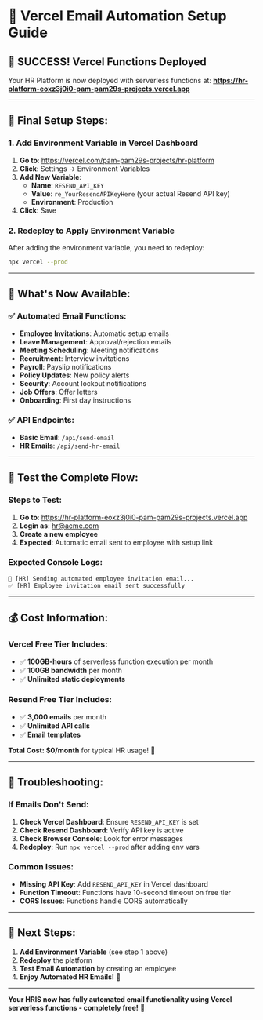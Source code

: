 # 📧 Vercel Email Automation Setup Guide

## 🎉 **SUCCESS! Vercel Functions Deployed**

Your HR Platform is now deployed with serverless functions at:
**https://hr-platform-eoxz3j0i0-pam-pam29s-projects.vercel.app**

---

## 🔧 **Final Setup Steps:**

### **1. Add Environment Variable in Vercel Dashboard**

1. **Go to**: https://vercel.com/pam-pam29s-projects/hr-platform
2. **Click**: Settings → Environment Variables
3. **Add New Variable**:
   - **Name**: `RESEND_API_KEY`
   - **Value**: `re_YourResendAPIKeyHere` (your actual Resend API key)
   - **Environment**: Production
4. **Click**: Save

### **2. Redeploy to Apply Environment Variable**

After adding the environment variable, you need to redeploy:

```bash
npx vercel --prod
```

---

## 🚀 **What's Now Available:**

### **✅ Automated Email Functions:**
- **Employee Invitations**: Automatic setup emails
- **Leave Management**: Approval/rejection emails
- **Meeting Scheduling**: Meeting notifications
- **Recruitment**: Interview invitations
- **Payroll**: Payslip notifications
- **Policy Updates**: New policy alerts
- **Security**: Account lockout notifications
- **Job Offers**: Offer letters
- **Onboarding**: First day instructions

### **✅ API Endpoints:**
- **Basic Email**: `/api/send-email`
- **HR Emails**: `/api/send-hr-email`

---

## 🧪 **Test the Complete Flow:**

### **Steps to Test:**
1. **Go to**: https://hr-platform-eoxz3j0i0-pam-pam29s-projects.vercel.app
2. **Login as**: hr@acme.com
3. **Create a new employee**
4. **Expected**: Automatic email sent to employee with setup link

### **Expected Console Logs:**
```
📧 [HR] Sending automated employee invitation email...
✅ [HR] Employee invitation email sent successfully
```

---

## 💰 **Cost Information:**

### **Vercel Free Tier Includes:**
- ✅ **100GB-hours** of serverless function execution per month
- ✅ **100GB bandwidth** per month
- ✅ **Unlimited static deployments**

### **Resend Free Tier Includes:**
- ✅ **3,000 emails** per month
- ✅ **Unlimited API calls**
- ✅ **Email templates**

**Total Cost: $0/month** for typical HR usage! 🎉

---

## 🔧 **Troubleshooting:**

### **If Emails Don't Send:**
1. **Check Vercel Dashboard**: Ensure `RESEND_API_KEY` is set
2. **Check Resend Dashboard**: Verify API key is active
3. **Check Browser Console**: Look for error messages
4. **Redeploy**: Run `npx vercel --prod` after adding env vars

### **Common Issues:**
- **Missing API Key**: Add `RESEND_API_KEY` in Vercel dashboard
- **Function Timeout**: Functions have 10-second timeout on free tier
- **CORS Issues**: Functions handle CORS automatically

---

## 🎯 **Next Steps:**

1. **Add Environment Variable** (see step 1 above)
2. **Redeploy** the platform
3. **Test Email Automation** by creating an employee
4. **Enjoy Automated HR Emails!** 🚀

---

**Your HRIS now has fully automated email functionality using Vercel serverless functions - completely free!** 🎊



